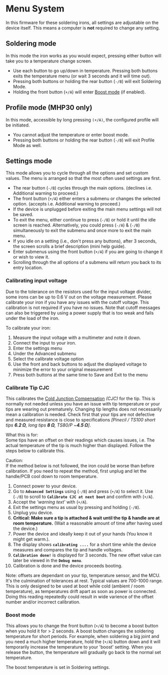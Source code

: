 # Menu System

In this firmware for these soldering irons, all settings are adjustable on the device itself. This means a computer is **not** required to change any setting.

## Soldering mode

In this mode the iron works as you would expect, pressing either button will take you to a temperature change screen.
- Use each button to go up/down in temperature. Pressing both buttons exits the temperature menu (or wait 3 seconds and it will time out).
- Pressing both buttons or holding the rear button (`-/B`) will exit Soldering Mode.
- Holding the front button (`+/A`) will enter [Boost mode](https://ralim.github.io/IronOS/Menu/#boost-mode) (if enabled).

## Profile mode (MHP30 only)

In this mode, accessible by long pressing `(+/A)`, the configured profile will be initiated.
- You cannot adjust the temperature or enter boost mode.
- Pressing both buttons or holding the rear button (`-/B`) will exit Profile Mode as well.

## Settings mode

This mode allows you to cycle through all the options and set custom values.
The menu is arranged so that the most often used settings are first.

- The rear button (`-/B`) cycles through the main options. (declines i.e. Additional warning to proceed.)
- The front button (`+/A`) either enters a submenu or changes the selected option. (accepts i.e. Additional warning to proceed.)
- If the device is unplugged before exiting the main menu settings will not be saved.
- To exit the menu, either continue to press (`-/B`) or hold it until the idle screen is reached. Alternatively, you could press (`-/A`) & (`-/B`) simultaneously to exit the submenu and once more to exit the main menu.
- If you idle on a setting (i.e., don't press any buttons), after 3 seconds, the screen scrolls a brief description (mini help guide).
- Enter submenus using the front button (`+/A`) if you are going to change it or wish to view it.
- Scrolling through the all options of a submenu will return you back to its entry location.

### Calibrating input voltage

Due to the tolerance on the resistors used for the input voltage divider, some irons can be up to 0.6 V out on the voltage measurement.
Please calibrate your iron if you have any issues with the cutoff voltage. This calibration is not required if you have no issues.
Note that cutoff messages can also be triggered by using a power supply that is too weak and fails under the load of the iron.

To calibrate your iron:

1. Measure the input voltage with a multimeter and note it down.
2. Connect the input to your iron.
3. Enter the settings menu
4. Under the Advanced submenu
5. Select the calibrate voltage option
6. Use the front and back buttons to adjust the displayed voltage to minimize the error to your original measurement
7. Press both buttons at the same time to Save and Exit to the menu

### Calibrate Tip CJC
This calibrates the [Cold Junction Compensation](https://ralim.github.io/IronOS/Temperature/) *(CJC)* for the tip. This is normally not needed unless you have an issue with tip temperature or your tips are wearing out prematurely. Changing tip lengths does not necessarily mean a calibration is needed. Check first that your tips are not defective and measured resistance is close to specifications *[Pinecil / TS100 short tips **6.2 Ω**, long tips **8 Ω**, TS80/P ~**4.5 Ω**]*.

What this is for:<br>
Some tips have an offset on their readings which causes issues, i.e. The actual temperature of the tip is much higher than displayed. Follow the steps below to calibrate this.

Caution:<br>
If the method below is not followed, the iron could be worse than before calibration. If you need to repeat the method, first unplug and let the handle/PCB cool down to room temperature.

1. Connect power to your device.
2. Go to **`Advanced Settings`** using (`-/B`) and press (`+/A`) to select it. Use (`-/B`) to scroll to **`Calibrate CJC at next boot`** and confirm with (`+/A`).
3. Accept the *'warning text'* with (`+/A`).
3. Exit the settings menu as usual by pressing and holding (`-/B`).
4. Unplug you device.
5. **Critical: Make sure a tip is attached & wait until the tip & handle are at room temperature.** (Wait a reasonable amount of time after having used the device.)
6. Power the device and ideally keep it out of your hands (You know it might get warm.).
7. The display shows **`calibrating ....`** for a short time while the device measures and compares the tip and handle voltages.
8. **`Calibration done!`** is displayed for 3 seconds. The new offset value can later be viewed in the **`Debug menu`**.
9. Calibration is done and the device proceeds booting.

Note: offsets are dependant on your tip, temperature sensor, and the MCU. It's the culmination of tolerances at rest. Typical values are 700-1000 range. This is only designed to be used at boot while cold (ambient / room temperature), as temperatures drift apart as soon as power is connected. Doing this reading repeatedly could result in wide varience of the offset number and/or incorrect calibration.

### Boost mode

This allows you to change the front button (`+/A`) to become a boost button when you hold it for > 2 seconds. A boost button changes the soldering temperature for short periods. For example, when soldering a big joint and you need a much higher temperature, hold the (`+/A`) button down and it will temporarily increase the temperature to your 'boost' setting. When you release the button, the temperature will gradually go back to the normal set temperature.

The boost temperature is set in Soldering settings.
